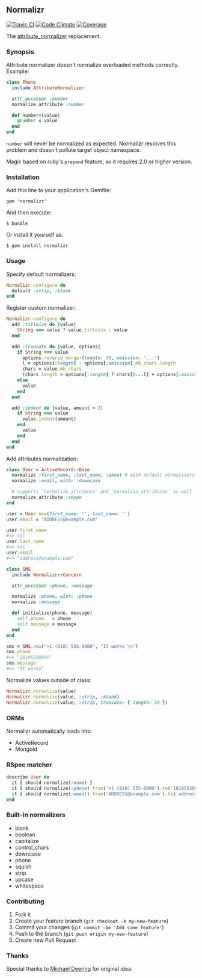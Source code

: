 ## Normalizr

[![Travic CI](http://img.shields.io/travis/dimko/normalizr.svg)](https://travis-ci.org/dimko/normalizr) [![Code Climate](http://img.shields.io/codeclimate/github/dimko/normalizr.svg)](https://codeclimate.com/github/dimko/normalizr) [![Coverage](http://img.shields.io/codeclimate/coverage/github/dimko/normalizr.svg)](https://codeclimate.com/github/dimko/normalizr)

The [attribute_normalizer](https://github.com/mdeering/attribute_normalizer) replacement.

### Synopsis

Attribute normalizer doesn't normalize overloaded methods correctly. Example:

```ruby
class Phone
  include AttributeNormalizer

  attr_accessor :number
  normalize_attribute :number

  def number=(value)
    @number = value
  end
end
```

`number` will never be normalized as expected. Normalizr resolves this problem and doesn't pollute target object namespace.

Magic based on ruby's `prepend` feature, so it requires 2.0 or higher version.

### Installation

Add this line to your application's Gemfile:

    gem 'normalizr'

And then execute:

    $ bundle

Or install it yourself as:

    $ gem install normalizr

### Usage

Specify default normalizers:

```ruby
Normalizr.configure do
  default :strip, :blank
end
```

Register custom normalizer:

```ruby
Normalizr.configure do
  add :titleize do |value|
    String === value ? value.titleize : value
  end

  add :truncate do |value, options|
    if String === value
      options.reverse_merge!(length: 30, omission: '...')
      l = options[:length] - options[:omission].mb_chars.length
      chars = value.mb_chars
      (chars.length > options[:length] ? chars[0...l] + options[:omission] : value).to_s
    else
      value
    end
  end

  add :indent do |value, amount = 2|
    if String === value
      value.indent(amount)
    end
      value
    end
  end
end
```

Add attributes normalization:

```ruby
class User < ActiveRecord::Base
  normalize :first_name, :last_name, :about # with default normalizers
  normalize :email, with: :downcase

  # supports `normalize_attribute` and `normalize_attributes` as well
  normalize_attribute :skype
end

user = User.new(first_name: '', last_name: '')
user.email = "ADDRESS@example.com"

user.first_name
#=> nil
user.last_name
#=> nil
user.email
#=> "address@example.com"
```

```ruby
class SMS
  include Normalizr::Concern

  attr_accessor :phone, :message

  normalize :phone, with: :phone
  normalize :message

  def initialize(phone, message)
    self.phone   = phone
    self.message = message
  end
end

sms = SMS.new("+1 (810) 555-0000", "It works \n")
sms.phone
#=> "18105550000"
sms.message
#=> "It works"
```

Normalize values outside of class:

```ruby
Normalizr.normalize(value)
Normalizr.normalize(value, :strip, :blank)
Normalizr.normalize(value, :strip, truncate: { length: 20 })
```

### ORMs

Normalizr automatically loads into:

* ActiveRecord
* Mongoid

### RSpec matcher

```ruby
describe User do
  it { should normalize(:name) }
  it { should normalize(:phone).from('+1 (810) 555-0000').to('18105550000') }
  it { should normalize(:email).from('ADDRESS@example.com').to('address@example.com') }
end
```

### Built-in normalizers

- blank
- boolean
- capitalize
- control_chars
- downcase
- phone
- squish
- strip
- upcase
- whitespace

### Contributing

1. Fork it
2. Create your feature branch (`git checkout -b my-new-feature`)
3. Commit your changes (`git commit -am 'Add some feature'`)
4. Push to the branch (`git push origin my-new-feature`)
5. Create new Pull Request

### Thanks

Special thanks to [Michael Deering](https://github.com/mdeering) for original idea.
